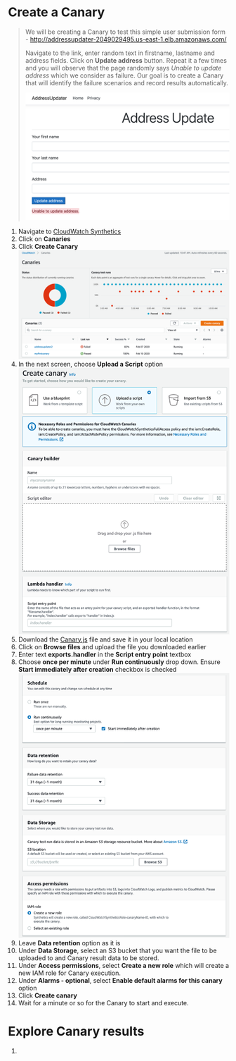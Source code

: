 # Create a Canary
> We will be creating a Canary to test this simple user submission form - http://addressupdater-2049029495.us-east-1.elb.amazonaws.com/ 
> 
> Navigate to the link, enter random text in firstname, lastname and address fields. Click on **Update address** button. Repeat it a few times and you will observe that the page randomly says *Unable to update address* which we consider as failure. Our goal is to create a Canary that will identify the failure scenarios and record results automatically.
>
> ![results](images/4.png)

1. Navigate to [CloudWatch Synthetics](https://console.aws.amazon.com/cloudwatch/home#synthetics:)
2. Click on **Canaries**
3. Click **Create Canary**
![Create Canary](images/1.png)
4. In the next screen, choose **Upload a Script** option
![Upload Script](images/2.png)
5. Download the [Canary.js](canary.js) file and save it in your local location
6. Click on **Browse files** and upload the file you downloaded earlier
7. Enter text **exports.handler** in the **Script entry point** textbox
8. Choose **once per minute** under **Run continuously** drop down. Ensure **Start immediately after creation** checkbox is checked
![Choose options](images/3.png)
9. Leave **Data retention** option as it is
10. Under **Data Storage**, select an S3 bucket that you want the file to be uploaded to and Canary result data to be stored.
11. Under **Access permissions**, select **Create a new role** which will create a new IAM role for Canary execution.
12. Under **Alarms - optional**, select **Enable default alarms for this canary** option
13. Click **Create canary**
14. Wait for a minute or so for the Canary to start and execute. 

# Explore Canary results
1. 